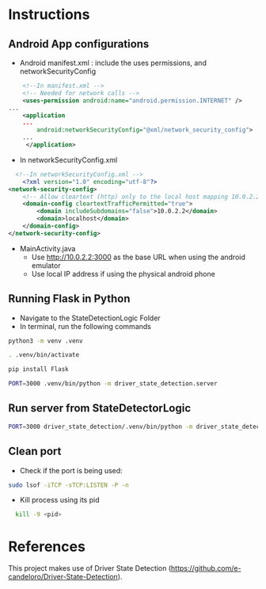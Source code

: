 # Instructions  
## Android App configurations
- Android manifest.xml : include the uses permissions, and networkSecurityConfig
```xml
    <!--In manifest.xml -->
    <!-- Needed for network calls -->
    <uses-permission android:name="android.permission.INTERNET" />
...
    <application
    ...
        android:networkSecurityConfig="@xml/network_security_config">
    ...
     </application>
```
- In networkSecurityConfig.xml
```xml
  <!--In networkSecurityConfig.xml -->
    <?xml version="1.0" encoding="utf-8"?>
<network-security-config>
    <!-- Allow cleartext (http) only to the local host mapping 10.0.2.2 used by Android emulator -->
    <domain-config cleartextTrafficPermitted="true">
        <domain includeSubdomains="false">10.0.2.2</domain>
        <domain>localhost</domain>
    </domain-config>
</network-security-config>
```
- MainActivity.java
  - Use http://10.0.2.2:3000 as the base URL when using the android emulator 
  - Use local IP address if using the physical android phone

## Running Flask in Python
- Navigate to the StateDetectionLogic Folder  
- In terminal, run the following commands
```bash
python3 -m venv .venv
```
```bash
. .venv/bin/activate
```
```bash
pip install Flask
```
```bash
PORT=3000 .venv/bin/python -m driver_state_detection.server
```

## Run server from StateDetectorLogic
```bash
PORT=3000 driver_state_detection/.venv/bin/python -m driver_state_detection.server
```


## Clean port  
- Check if the port is being used:
```bash
sudo lsof -iTCP -sTCP:LISTEN -P -n
```  
- Kill process using its pid  
```bash
  kill -9 <pid>
```
# References
This project makes use of Driver State Detection (https://github.com/e-candeloro/Driver-State-Detection).
